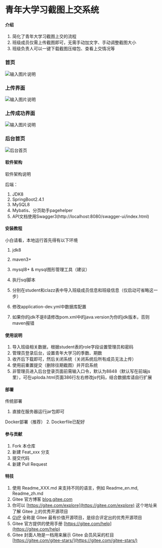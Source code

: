 # 青年大学习截图上交系统

#### 介绍

1. 简化了青年大学习截图上交的流程
2. 班级成员仅需上传截图即可，无需手动加文字、手动调整截图大小
3. 班级负责人可以一键下载截图压缩包、查看上交情况等

### 首页

![输入图片说明](https://images.gitee.com/uploads/images/2021/0919/183928_b92a73e2_5591048.png "屏幕截图.png")

### 上传界面

![输入图片说明](https://images.gitee.com/uploads/images/2021/0713/233411_e65eb708_5591048.png "屏幕截图.png")

### 上传成功界面

![输入图片说明](https://images.gitee.com/uploads/images/2021/0919/184133_3523c180_5591048.png "屏幕截图.png")

### 后台首页

![后台首页](https://images.gitee.com/uploads/images/2021/0429/202107_ad92149d_5591048.png "屏幕截图.png")

#### 软件架构

软件架构说明

后端：

1. JDK8
2. SpringBoot2.4.1
3. MySQL8
4. Mybatis、分页助手pagehelper
5. API文档使用Swagger3(http://localhost:8080/swagger-ui/index.html)

#### 安装教程
小白请看，本地运行首先得有以下环境
1. jdk8
2. maven3+
3. mysql8+ & mysql图形管理工具（建议）

1. 执行sql脚本
2. 分别在student和clazz表中导入班级成员信息和班级信息（仅启动可省略这一步）
3. 修改application-dev.yml中数据库配置
4. 如果你的jdk不是8请修改pom.xml中的java.version为你的jdk版本，否则maven报错

#### 使用说明

1. 导入班级相关数据，根据student表的role字段设置管理员和密码
1. 管理员登录后台，设置青年大学习的季数、期数
2. 收齐后下载即可，然后关闭系统（关闭系统后所有成员无法上传）
3. 使用前重置提交（删除往期截图）并开启系统
4. 非管理员进入后台登录页面前需输入口令，默认为8848（默认写在前端js里），可在uploda.html页面386行左右修改js代码，结合数据库请自行扩展

#### 部署

传统部署
1. 直接在服务器运行jar包即可

Docker部署（推荐）
2. Dockerfile已配好

#### 参与贡献

1. Fork 本仓库
2. 新建 Feat_xxx 分支
3. 提交代码
4. 新建 Pull Request

#### 特技

1. 使用 Readme\_XXX.md 来支持不同的语言，例如 Readme\_en.md, Readme\_zh.md
2. Gitee 官方博客 [blog.gitee.com](https://blog.gitee.com)
3. 你可以 [https://gitee.com/explore](https://gitee.com/explore) 这个地址来了解 Gitee 上的优秀开源项目
4. [GVP](https://gitee.com/gvp) 全称是 Gitee 最有价值开源项目，是综合评定出的优秀开源项目
5. Gitee 官方提供的使用手册 [https://gitee.com/help](https://gitee.com/help)
6. Gitee 封面人物是一档用来展示 Gitee 会员风采的栏目 [https://gitee.com/gitee-stars/](https://gitee.com/gitee-stars/)
